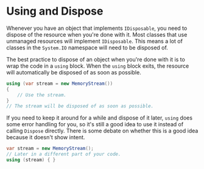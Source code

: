 ﻿# Using and Dispose

Whenever you have an object that implements `IDisposable`, you need to dispose of the resource when you're done with it. Most classes that use unmanaged resources will implement `IDisposable`. This means a lot of classes in the `System.IO` namespace will need to be disposed of.

The best practice to dispose of an object when you're done with it is to wrap the code in a `using` block. When the `using` block exits, the resource will automatically be disposed of as soon as possible.

```cs
using (var stream = new MemoryStream())
{
	// Use the stream.
}
// The stream will be disposed of as soon as possible.
```

If you need to keep it around for a while and dispose of it later, `using` does some error handling for you, so it's still a good idea to use it instead of calling `Dispose` directly. There is some debate on whether this is a good idea because it doesn't show intent.

```cs
var stream = new MemoryStream();
// Later in a different part of your code.
using (stream) { }
```
